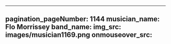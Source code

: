------
pagination_pageNumber: 1144
musician_name: Flo Morrissey
band_name: 
img_src: images/musician1169.png
onmouseover_src: 
------